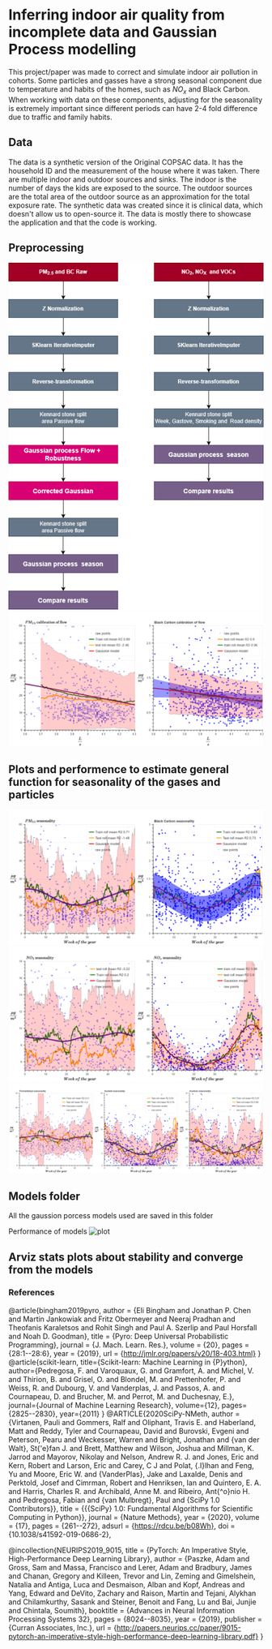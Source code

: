 # Inferring indoor air quality from incomplete data and Gaussian Process modelling
This project/paper was made to correct and simulate indoor air pollution in cohorts.
Some particles and gasses have a strong seasonal component due to temperature and habits of the homes, such as $NO_x$ and Black Carbon. 
When working with data on these components, adjusting for the seasonality is extremely important since different periods can have 2-4 fold difference due to traffic and family habits.
## Data
The data is a synthetic version of the Original COPSAC data. It has the household ID and the measurement of the house where it was taken.
There are multiple indoor and outdoor sources and sinks. The indoor is the number of days the kids are exposed to the source.
The outdoor sources are the total area of the outdoor source as an approximation for the total exposure rate.
The synthetic data was created since it is clinical data, which doesn't allow us to open-source it. 
The data is mostly there to showcase the application and that the code is working.
## Preprocessing 
![plot](https://github.com/MichaelForsmann/Inferring-indoor-air-quality-from-incomplete-data-and-Gaussian-Process-modelling/blob/main/pipeline.png)
![plot](https://github.com/MichaelForsmann/Inferring-indoor-air-quality-from-incomplete-data-and-Gaussian-Process-modelling/blob/main/flow_bc_pm.png)
## Plots and performence to estimate general function for seasonality of the gases and particles
![plot](https://github.com/MichaelForsmann/Inferring-indoor-air-quality-from-incomplete-data-and-Gaussian-Process-modelling/blob/main/pm_seasonality.png)
![plot](https://github.com/MichaelForsmann/Inferring-indoor-air-quality-from-incomplete-data-and-Gaussian-Process-modelling/blob/main/no2_seasonality.png)
![plot](https://github.com/MichaelForsmann/Inferring-indoor-air-quality-from-incomplete-data-and-Gaussian-Process-modelling/blob/main/VOCs_seasonality(3).png)
## Models folder 
All the gaussion porcess models used are saved in this folder 

Performance of models
![plot](https://github.com/MichaelForsmann/Inferring-indoor-air-quality-from-incomplete-data-and-Gaussian-Process-modelling/blob/main/source_particles.png)
## Arviz stats plots about stability and converge from the models


### References
@article{bingham2019pyro,
  author    = {Eli Bingham and
               Jonathan P. Chen and
               Martin Jankowiak and
               Fritz Obermeyer and
               Neeraj Pradhan and
               Theofanis Karaletsos and
               Rohit Singh and
               Paul A. Szerlip and
               Paul Horsfall and
               Noah D. Goodman},
  title     = {Pyro: Deep Universal Probabilistic Programming},
  journal   = {J. Mach. Learn. Res.},
  volume    = {20},
  pages     = {28:1--28:6},
  year      = {2019},
  url       = {http://jmlr.org/papers/v20/18-403.html}
}
@article{scikit-learn,
  title={Scikit-learn: Machine Learning in {P}ython},
  author={Pedregosa, F. and Varoquaux, G. and Gramfort, A. and Michel, V.
          and Thirion, B. and Grisel, O. and Blondel, M. and Prettenhofer, P.
          and Weiss, R. and Dubourg, V. and Vanderplas, J. and Passos, A. and
          Cournapeau, D. and Brucher, M. and Perrot, M. and Duchesnay, E.},
  journal={Journal of Machine Learning Research},
  volume={12},
  pages={2825--2830},
  year={2011}
}
@ARTICLE{2020SciPy-NMeth,
  author  = {Virtanen, Pauli and Gommers, Ralf and Oliphant, Travis E. and
            Haberland, Matt and Reddy, Tyler and Cournapeau, David and
            Burovski, Evgeni and Peterson, Pearu and Weckesser, Warren and
            Bright, Jonathan and {van der Walt}, St{\'e}fan J. and
            Brett, Matthew and Wilson, Joshua and Millman, K. Jarrod and
            Mayorov, Nikolay and Nelson, Andrew R. J. and Jones, Eric and
            Kern, Robert and Larson, Eric and Carey, C J and
            Polat, {\.I}lhan and Feng, Yu and Moore, Eric W. and
            {VanderPlas}, Jake and Laxalde, Denis and Perktold, Josef and
            Cimrman, Robert and Henriksen, Ian and Quintero, E. A. and
            Harris, Charles R. and Archibald, Anne M. and
            Ribeiro, Ant{\^o}nio H. and Pedregosa, Fabian and
            {van Mulbregt}, Paul and {SciPy 1.0 Contributors}},
  title   = {{{SciPy} 1.0: Fundamental Algorithms for Scientific
            Computing in Python}},
  journal = {Nature Methods},
  year    = {2020},
  volume  = {17},
  pages   = {261--272},
  adsurl  = {https://rdcu.be/b08Wh},
  doi     = {10.1038/s41592-019-0686-2},

@incollection{NEURIPS2019_9015,
title = {PyTorch: An Imperative Style, High-Performance Deep Learning Library},
author = {Paszke, Adam and Gross, Sam and Massa, Francisco and Lerer, Adam and Bradbury, James and Chanan, Gregory and Killeen, Trevor and Lin, Zeming and Gimelshein, Natalia and Antiga, Luca and Desmaison, Alban and Kopf, Andreas and Yang, Edward and DeVito, Zachary and Raison, Martin and Tejani, Alykhan and Chilamkurthy, Sasank and Steiner, Benoit and Fang, Lu and Bai, Junjie and Chintala, Soumith},
booktitle = {Advances in Neural Information Processing Systems 32},
pages = {8024--8035},
year = {2019},
publisher = {Curran Associates, Inc.},
url = {http://papers.neurips.cc/paper/9015-pytorch-an-imperative-style-high-performance-deep-learning-library.pdf}
} 
